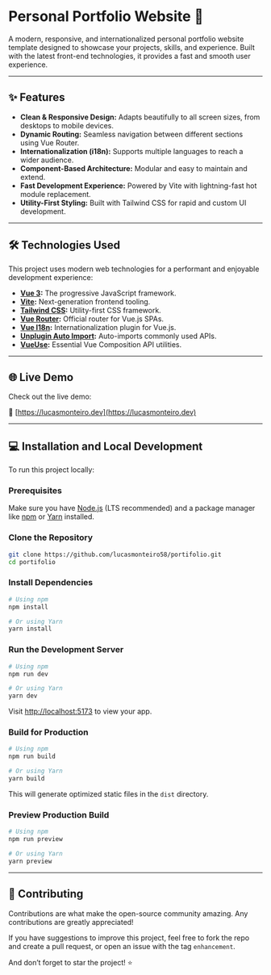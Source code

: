 # Personal Portfolio Website 🚀

A modern, responsive, and internationalized personal portfolio website template designed to showcase your projects, skills, and experience. Built with the latest front-end technologies, it provides a fast and smooth user experience.

---

## ✨ Features

- **Clean & Responsive Design:** Adapts beautifully to all screen sizes, from desktops to mobile devices.
- **Dynamic Routing:** Seamless navigation between different sections using Vue Router.
- **Internationalization (i18n):** Supports multiple languages to reach a wider audience.
- **Component-Based Architecture:** Modular and easy to maintain and extend.
- **Fast Development Experience:** Powered by Vite with lightning-fast hot module replacement.
- **Utility-First Styling:** Built with Tailwind CSS for rapid and custom UI development.

---

## 🛠️ Technologies Used

This project uses modern web technologies for a performant and enjoyable development experience:

- **[Vue 3](https://vuejs.org/):** The progressive JavaScript framework.
- **[Vite](https://vitejs.dev/):** Next-generation frontend tooling.
- **[Tailwind CSS](https://tailwindcss.com/):** Utility-first CSS framework.
- **[Vue Router](https://router.vuejs.org/):** Official router for Vue.js SPAs.
- **[Vue I18n](https://vue-i18n.intlify.dev/):** Internationalization plugin for Vue.js.
- **[Unplugin Auto Import](https://github.com/antfu/unplugin-auto-import):** Auto-imports commonly used APIs.
- **[VueUse](https://vueuse.org/):** Essential Vue Composition API utilities.

---

## 🌐 Live Demo

Check out the live demo:

🔗 [https://lucasmonteiro.dev](https://lucasmonteiro.dev)

---

## 💻 Installation and Local Development

To run this project locally:

### Prerequisites

Make sure you have [Node.js](https://nodejs.org/en/download/) (LTS recommended) and a package manager like [npm](https://www.npmjs.com/) or [Yarn](https://yarnpkg.com/) installed.

### Clone the Repository

```bash
git clone https://github.com/lucasmonteiro58/portifolio.git
cd portifolio
```

### Install Dependencies

```bash
# Using npm
npm install

# Or using Yarn
yarn install
```

### Run the Development Server

```bash
# Using npm
npm run dev

# Or using Yarn
yarn dev
```

Visit [http://localhost:5173](http://localhost:5173) to view your app.

### Build for Production

```bash
# Using npm
npm run build

# Or using Yarn
yarn build
```

This will generate optimized static files in the `dist` directory.

### Preview Production Build

```bash
# Using npm
npm run preview

# Or using Yarn
yarn preview
```

---

## 🤝 Contributing

Contributions are what make the open-source community amazing. Any contributions are greatly appreciated!

If you have suggestions to improve this project, feel free to fork the repo and create a pull request, or open an issue with the tag `enhancement`.

And don’t forget to star the project! ⭐
